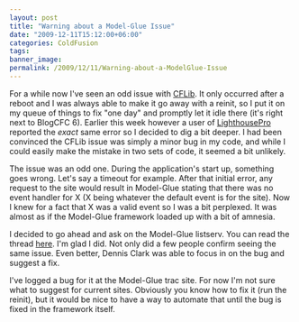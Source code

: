 ```yaml
---
layout: post
title: "Warning about a Model-Glue Issue"
date: "2009-12-11T15:12:00+06:00"
categories: ColdFusion 
tags: 
banner_image: 
permalink: /2009/12/11/Warning-about-a-ModelGlue-Issue
---
```


For a while now I've seen an odd issue with <a href="http://www.cflib.org">CFLib</a>. It only occurred after a reboot and I was always able to make it go away with a reinit, so I put it on my queue of things to fix "one day" and promptly let it idle there (it's right next to BlogCFC 6). Earlier this week however a user of <a href="http://lighthousepro.riaforge.org">LighthousePro</a> reported the <i>exact</i> same error so I decided to dig a bit deeper. I had been convinced the CFLib issue was simply a minor bug in my code, and while I could easily make the mistake in two sets of code, it seemed a bit unlikely. 

The issue was an odd one. During the application's start up, something goes wrong. Let's say a timeout for example. After that initial error, any request to the site would result in Model-Glue stating that there was no event handler for X (X being whatever the default event is for the site). Now I knew for a fact that X was a valid event so I was a bit perplexed. It was almost as if the Model-Glue framework loaded up with a bit of amnesia.

I decided to go ahead and ask on the Model-Glue listserv. You can read the thread <a href="http://groups.google.com/group/model-glue/browse_thread/thread/5ec36476b1f791f6">here</a>. I'm glad I did. Not only did a few people confirm seeing the same issue. Even better, Dennis Clark was able to focus in on the bug and suggest a fix. 

I've logged a bug for it at the Model-Glue trac site. For now I'm not sure what to suggest for current sites. Obviously you know how to fix it (run the reinit), but it would be nice to have a way to automate that until the bug is fixed in the framework itself.